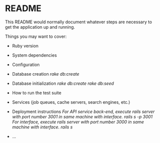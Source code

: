 # README

This README would normally document whatever steps are necessary to get the
application up and running.

Things you may want to cover:

* Ruby version

* System dependencies

* Configuration

* Database creation
_rake db:create_
* Database initialization
_rake db:create_
_rake db:seed_
* How to run the test suite

* Services (job queues, cache servers, search engines, etc.)

* Deployment instructions
_For API service back-end, execute rails server with port number 3001 in same machine with interface._
_rails s -p 3001_
_For interface, execute rails server with port number 3000 in same machine with interface._
_rails s_
* ...

